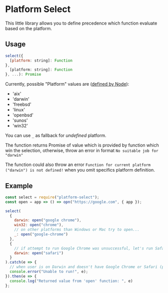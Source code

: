 # Platform Select

This little library allows you to define precedence which function evaluate based on the platform.

## Usage

```js
select({
  [platform: string]: Function
},
  [platform: string]: Function
}, ...): Promise
```

Currently, possible "Platform" values are ([defined by Node](https://nodejs.org/api/process.html#process_process_platform)):

* 'aix'
* 'darwin'
* 'freebsd'
* 'linux'
* 'openbsd'
* 'sunos'
* 'win32'

You can use `_` as fallback for _undefined_ platform.

The function returns Promise of value which is provided by function which win the selection, otherwise, throw an error in format `No suitable job for "darwin"`

The function could also throw an error `Function for current platform ("darwin") is not defined!` when you omit specifics platform definition.

## Example

```js
const select = require("platform-select");
const open = app => () => opn("https://google.com", { app });

select(
  {
    darwin: open("google chrome"),
    win32: open("chrome"),
    // on other platforms than Windows or Mac try to open...
    _: open("google-chrome")
  },
  {
    // if attempt to run Google Chrome was unsuccessful, let's run Safari...
    darwin: open("safari")
  }
).catch(e => {
  // when user is on Darwin and doesn't have Google Chrome or Safari (probably impossible :))
  console.error("Unable to run!", e);
}).then(e => {
  console.log("Returned value from 'open' function: ", e)  
};
```
